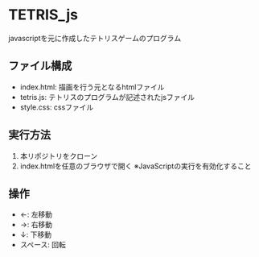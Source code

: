 # TETRIS_js
javascriptを元に作成したテトリスゲームのプログラム

## ファイル構成
- index.html: 描画を行う元となるhtmlファイル
- tetris.js: テトリスのプログラムが記述されたjsファイル
- style.css: cssファイル

## 実行方法
1. 本リポジトリをクローン
2. index.htmlを任意のブラウザで開く
※JavaScriptの実行を有効化すること

## 操作
- ←: 左移動
- →: 右移動
- ↓: 下移動
- スペース: 回転
